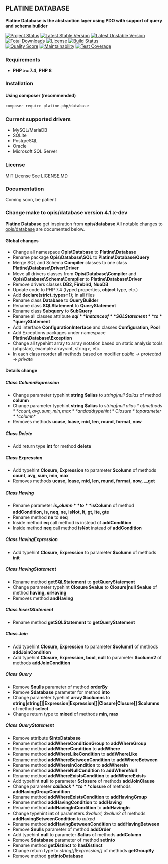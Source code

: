 ## PLATINE DATABASE
**Platine Database is the abstraction layer using PDO with support of query and schema builder**

[![Project Status](http://opensource.box.com/badges/active.svg)](http://opensource.box.com/badges)
[![Latest Stable Version](https://poser.pugx.org/platine-php/database/v)](https://packagist.org/packages/platine-php/database)
[![Latest Unstable Version](https://poser.pugx.org/platine-php/database/v/unstable)](https://packagist.org/packages/platine-php/database)
[![Total Downloads](https://poser.pugx.org/platine-php/database/downloads)](https://packagist.org/packages/platine-php/database)
[![License](https://poser.pugx.org/platine-php/database/license)](https://packagist.org/packages/platine-php/database)
[![Build Status](https://img.shields.io/travis/platine-php/database/develop.svg?style=flat-square)](https://travis-ci.com/platine-php/database)  
[![Quality Score](https://img.shields.io/scrutinizer/g/platine-php/database.svg?style=flat-square)](https://scrutinizer-ci.com/g/platine-php/database)
[![Maintainability](https://api.codeclimate.com/v1/badges/15c5b5181e9019729d60/maintainability)](https://codeclimate.com/github/platine-php/database/maintainability)
[![Test Coverage](https://api.codeclimate.com/v1/badges/15c5b5181e9019729d60/test_coverage)](https://codeclimate.com/github/platine-php/database/test_coverage)

### Requirements 
- **PHP >= 7.4**, **PHP 8** 

### Installation
#### Using composer (recommended)
```bash
composer require platine-php/database
```
### Current supported drivers

- MySQL/MariaDB
- SQLite
- PostgreSQL
- Oracle
- Microsoft SQL Server

### License
MIT License See [LICENSE.MD](LICENSE.MD)

### Documentation 
Coming soon, be patient

### Change make to opis/database version 4.1.x-dev
**Platine Database** get inspiration from **opis/database**
All notable changes to [opis/database](https://github.com/opis/database) are documented below.

#### Global changes

- Change all namespace **Opis\Database** to **Platine\Database**
- Rename package **Opis\Database\SQL** to **Platine\Database\Query**
- Merge SQL and Schema **Compiler** classes to one class **Platine\Database\Driver\Driver**
- Move all drivers classes from **Opis\Database\Compiler** and **Opis\Database\Schema\Compiler**  to **Platine\Database\Driver**
- Remove drivers classes **DB2, Firebird, NuoDB**
- Update code to PHP 7.4 (typed properties, **object** type, etc.)
- Add **declare(strict_types=1);** in all files
- Rename class **Database** to **QueryBuilder**
- Rename class **SQLStatement** to **QueryStatement**
- Rename class **Subquery** to **SubQuery**
- Rename all classes attribute **$sql** instance of **SQLStatement** to **$queryStatement**
- Add interface **ConfigurationInterface** and classes **Configuration, Pool** 
- Add Exceptions packages under namespace **Platine\Database\Exception**
- Change all typehint array to array notation based on static analysis tools (phpstan), example array<int, string>, etc.
- In each class reorder all methods based on modifier *public -> protected -> private*

#### Details change

##### Class ColumnExpression
- Change parameter typehint **string $alias** to *string|null $alias* of method **column**
- Change parameter typehint **string $alias** to *string|null $alias* of methods **count, avg, sum, min, max** and add typehint *Closure* to parameter **$column**
- Removes methods **ucase, lcase, mid, len, round, format, now**

##### Class Delete
- Add return type **int** for method **delete**

##### Class Expression
- Add typehint **Closure, Expression** to parameter **$column** of methods **count, avg, sum, min, max** 
- Removes methods **ucase, lcase, mid, len, round, format, now, __get**

##### Class Having
- Rename parameter **$is_column** to **$isColumn** of method **addCondition, is, neq, ne, isNot, lt, gt, lte, gte**
- Rename method **ne** to **neq**
- Inside method **eq** call method **is** instead of **addCondition**
- Inside method **neq** call method **isNot** instead of **addCondition**

##### Class HavingExpression
- Add typehint **Closure, Expression** to parameter **$column** of methods **init** 

##### Class HavingStatement
- Rename method **getSQLStatement** to **getQueryStatement**
- Change parameter typehint **Closure $value** to **Closure|null $value** of method **having, orHaving**
- Removes method **andHaving**

##### Class InsertStatement
- Rename method **getSQLStatement** to **getQueryStatement**

##### Class Join
- Add typehint **Closure, Expression** to parameter **$column1** of methods **addJoinCondition** 
- Add typehint **Closure, Expression, bool, null** to parameter **$column2** of methods **addJoinCondition** 


##### Class Query
- Remove **$nulls** parameter of method **orderBy**
- Remove **$database** parameter for method **into**
- Change parameter typehint **array $columns** to **string|string[]|Expression|Expression[]|Closure|Closure[] $columns** of method **select**
- Change return type to **mixed** of methods **min, max**


##### Class QueryStatement
- Remove attribute **$intoDatabase**
- Rename method **addWhereConditionGroup** to **addWhereGroup**
- Rename method **addWhereCondition** to **addWhere**
- Rename method **addWhereLikeCondition** to **addWhereLike**
- Rename method **addWhereBetweenCondition** to **addWhereBetween**
- Rename method **addWhereInCondition** to **addWhereIn**
- Rename method **addWhereNullCondition** to **addWhereNull**
- Rename method **addWhereExistsCondition** to **addWhereExists**
- Add typehint **null** to parameter **$closure** of methods **addJoinClause** 
- Change parameter **$callback** to **$closure** of methods **addHavingGroupCondition** 
- Rename method **addWhereExistsCondition** to **addHavingGroup**
- Rename method **addHavingCondition** to **addHaving**
- Rename method **addHavingInCondition** to **addHavingIn**
- Change typehint **int** of parameters *$value1, $value2* of methods **addHavingBetweenCondition** to *mixed* 
- Rename method **addHavingBetweenCondition** to **addHavingBetween**
- Remove **$nulls** parameter of method **addOrder**
- Add typehint **null** to parameter **$alias** of methods **addColumn** 
- Remove **$database** parameter of method **setInto**
- Rename method **getDistinct** to **hasDistinct**
- Change return type to *string[]|Expression[]* of methods **getGroupBy**
- Remove method **getIntoDatabase**







